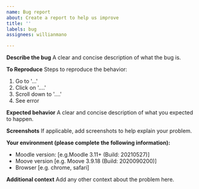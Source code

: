 ```yaml
---
name: Bug report
about: Create a report to help us improve
title: ''
labels: bug
assignees: willianmano

---
```


**Describe the bug**
A clear and concise description of what the bug is.

**To Reproduce**
Steps to reproduce the behavior:
1. Go to '...'
2. Click on '....'
3. Scroll down to '....'
4. See error

**Expected behavior**
A clear and concise description of what you expected to happen.

**Screenshots**
If applicable, add screenshots to help explain your problem.

**Your environment (please complete the following information):**
 - Moodle version: [e.g.Moodle 3.11+ (Build: 20210527)]
 - Moove version [e.g. Moove 3.9.18 (Build: 2020090200)]
 - Browser [e.g. chrome, safari]

**Additional context**
Add any other context about the problem here.
